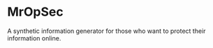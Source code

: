 # MrOpSec
A synthetic information generator for those who want to protect their information online.
